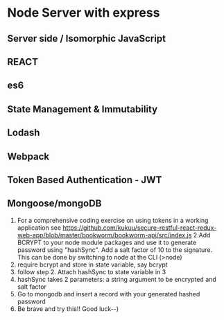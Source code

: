 # Node Server with express 
## Server side / Isomorphic  JavaScript
## REACT
## es6
## State Management & Immutability
## Lodash
## Webpack
## Token Based Authentication - JWT
## Mongoose/mongoDB

1. For a comprehensive coding exercise on using tokens in a working application see https://github.com/kukuu/secure-restful-react-redux-web-app/blob/master/bookworm/bookworm-api/src/index.js 
2.Add BCRYPT to your node module packages and use it to generate password using "hashSync". Add a salt factor of 10 to the signature. This can be done by switching to node at the CLI (>node)
3. require bcrypt and store in state variable, say bcrypt
4. follow step 2. Attach hashSync to state variable in 3
5. hashSync takes 2 parameters:  a string argument to be encrypted and salt factor
6. Go to mongodb and insert a record with your generated hashed password
6. Be brave and try this!! Good luck--)
